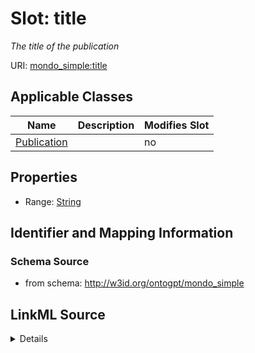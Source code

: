 

# Slot: title


_The title of the publication_



URI: [mondo_simple:title](http://w3id.org/ontogpt/emapa_simpletitle)



<!-- no inheritance hierarchy -->





## Applicable Classes

| Name | Description | Modifies Slot |
| --- | --- | --- |
| [Publication](Publication.md) |  |  no  |







## Properties

* Range: [String](String.md)





## Identifier and Mapping Information







### Schema Source


* from schema: http://w3id.org/ontogpt/mondo_simple




## LinkML Source

<details>
```yaml
name: title
description: The title of the publication
from_schema: http://w3id.org/ontogpt/mondo_simple
rank: 1000
alias: title
owner: Publication
domain_of:
- Publication
range: string

```
</details>